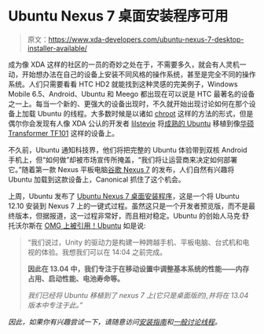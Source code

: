 # Ubuntu Nexus 7 桌面安装程序可用

> 原文：<https://www.xda-developers.com/ubuntu-nexus-7-desktop-installer-available/>

成为像 XDA 这样的社区的一员的奇妙之处在于，不需要多久，就会有人灵机一动，开始想办法在自己的设备上安装不同风格的操作系统，甚至是完全不同的操作系统。人们只需要看看 HTC HD2 就能找到这种灵感的完美例子，Windows Mobile 6.5、Android、Ubuntu 和 Meego 都出现在可以说是 HTC 最著名的设备之一上。每当一个新的、更强大的设备出现时，不久就开始出现讨论如何在那个设备上加载 Ubuntu 的线程。大多数时候是以诸如 [chroot](http://en.wikipedia.org/wiki/Chroot) 这样的方法的形式，但是偶尔你会发现有人像 XDA 公认的开发者 [lilstevie](http://forum.xda-developers.com/member.php?u=1713162) 将[成熟的 Ubuntu](http://forum.xda-developers.com/showthread.php?t=1280774) 移植到像[华硕 Transformer TF101](http://forum.xda-developers.com/forumdisplay.php?f=1104) 这样的设备上。

不久前，Ubuntu 通知科技界，他们将把完整的 Ubuntu 体验带到双核 Android 手机上，但“如何做”却被市场宣传所掩盖，“我们将让运营商来决定如何部署它。”随着第一款 Nexus 平板电脑[谷歌 Nexus 7](http://forum.xda-developers.com/forumdisplay.php?f=1673) 的发布，人们自然有兴趣将 Ubuntu 加载到这款设备上，Canonical 抓住了这个机会。

上周，Ubuntu 发布了 [Ubuntu Nexus 7 桌面安装程序](https://wiki.ubuntu.com/Nexus7/)，这是一个将 Ubuntu 12.10 安装到 Nexus 7 上的一键式过程。虽然这只是一个开发者预览版，而不是最终版本，但据报道，这一过程非常好，而且相对稳定。Ubuntu 的创始人马克·舒托沃尔斯在 [OMG 上被引用！Ubuntu](http://www.omgubuntu.co.uk/2012/10/ubuntu-installer-for-nexus-7-tablet-made-available-for-devs) 如是说:

> “我们说过，Unity 的驱动力是构建一种跨越手机、平板电脑、台式机和电视的体验。我想我们可以在 14:04 之前完成。
> 
> **因此在 13.04 中，我们专注于在移动设置中调整基本系统的性能——内存占用、启动性能、电池寿命等。**
> 
>  *我们已经将 Ubuntu 移植到了 nexus 7 上(它只是桌面版的),并将在 13.04 版本中专注于此。”*

 *因此，如果你有兴趣尝试一下，请随意访问[安装指南](https://wiki.ubuntu.com/Nexus7/Installation)和[一般讨论线程](http://forum.xda-developers.com/showthread.php?t=1957561)。*